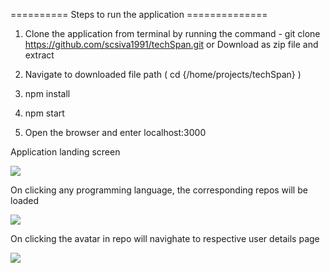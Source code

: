 
========== Steps to run the application ==============

1) Clone the application from terminal by running the command - git clone https://github.com/scsiva1991/techSpan.git
   or 
   Download as zip file and extract
   
2) Navigate to downloaded file path ( cd {/home/projects/techSpan} )

3) npm install

4) npm start

5) Open the browser and enter localhost:3000 

Application landing screen

<img src="https://github.com/scsiva1991/techSpan/blob/master/screenshots/s1.png" />

On clicking any programming language, the corresponding repos will be loaded

<img src="https://github.com/scsiva1991/techSpan/blob/master/screenshots/s2.png" />

On clicking the avatar in repo will navighate to respective user details page

<img src="https://github.com/scsiva1991/techSpan/blob/master/screenshots/s3.png" />
